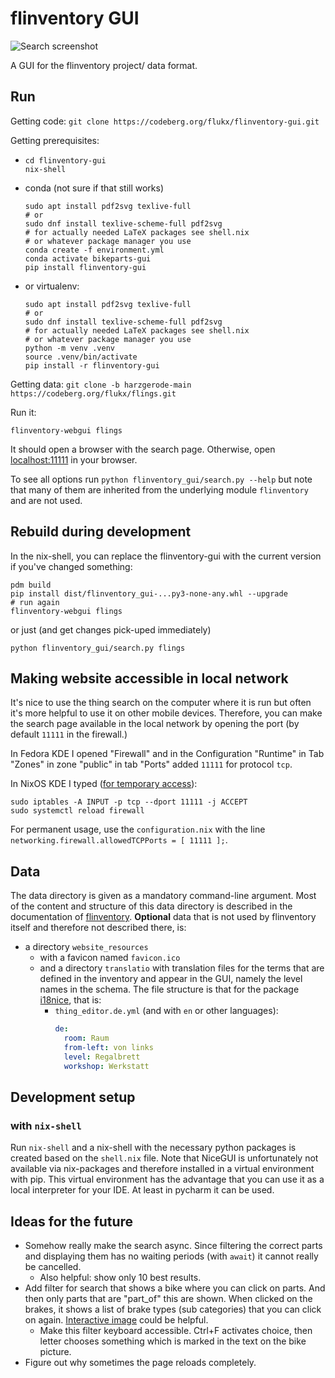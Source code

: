 # flinventory GUI

![Search screenshot](docs/screenshot_search.png)

A GUI for the flinventory project/ data format.

## Run

Getting code:
`git clone https://codeberg.org/flukx/flinventory-gui.git`

Getting prerequisites:
- ```commandline
  cd flinventory-gui
  nix-shell
  ```
- conda (not sure if that still works)
  ```commandline
  sudo apt install pdf2svg texlive-full
  # or
  sudo dnf install texlive-scheme-full pdf2svg
  # for actually needed LaTeX packages see shell.nix
  # or whatever package manager you use
  conda create -f environment.yml
  conda activate bikeparts-gui
  pip install flinventory-gui
  ```
- or virtualenv:
  ```commandline
  sudo apt install pdf2svg texlive-full
  # or
  sudo dnf install texlive-scheme-full pdf2svg
  # for actually needed LaTeX packages see shell.nix
  # or whatever package manager you use
  python -m venv .venv
  source .venv/bin/activate
  pip install -r flinventory-gui
  ```

Getting data: `git clone -b harzgerode-main https://codeberg.org/flukx/flings.git`

Run it:
```commandline
flinventory-webgui flings
```
It should open a browser with the search page. Otherwise, open [localhost:11111](http://localhost:11111)
in your browser.

To see all options run `python flinventory_gui/search.py --help` but note that many of them are inherited
from the underlying module `flinventory` and are not used.

## Rebuild during development
In the nix-shell, you can replace the flinventory-gui with the current version if you've changed something:
```commandline
pdm build
pip install dist/flinventory_gui-...py3-none-any.whl --upgrade
# run again
flinventory-webgui flings
```
or just (and get changes pick-uped immediately)
```commandline
python flinventory_gui/search.py flings
```

## Making website accessible in local network

It's nice to use the thing search on the computer where it is run but often it's more helpful to
use it on other mobile devices. Therefore, you can make the search page available in the local network
by opening the port (by default `11111` in the firewall.)

In Fedora KDE I opened "Firewall" and in the Configuration "Runtime" in Tab "Zones" in zone "public" in tab "Ports"
added `11111` for protocol `tcp`.

In NixOS KDE I typed ([for temporary access](https://discourse.nixos.org/t/how-to-temporarily-open-a-tcp-port-in-nixos/12306/10)):
```commandline
sudo iptables -A INPUT -p tcp --dport 11111 -j ACCEPT
sudo systemctl reload firewall
```
For permanent usage, use the `configuration.nix` with the line
`networking.firewall.allowedTCPPorts = [ 11111 ];`.

## Data
The data directory is given as a mandatory command-line argument.
Most of the content and structure of this data directory is described in the documentation of [flinventory](https://codeberg.org/flukx/flinventory.git).
**Optional** data that is not used by flinventory itself and therefore not described there, is:
- a directory `website_resources`
  - with a favicon named `favicon.ico`
  - and a directory `translatio` with translation files for the terms that are defined in the inventory
    and appear in the GUI, namely the level names in the schema. The file structure is that for the package
    [i18nice](https://github.com/solaluset/i18nice), that is:
    - `thing_editor.de.yml` (and with `en` or other languages):
      ```yaml
      de:
        room: Raum
        from-left: von links
        level: Regalbrett
        workshop: Werkstatt
      ```

## Development setup

### with `nix-shell`
Run `nix-shell` and a nix-shell with the necessary python packages is created based on the `shell.nix` file.
Note that NiceGUI is unfortunately not available via nix-packages and therefore installed in a virtual environment with pip.
This virtual environment has the advantage that you can use it as a local interpreter for your IDE.
At least in pycharm it can be used.

## Ideas for the future

- Somehow really make the search async. Since filtering the correct parts and displaying them
  has no waiting periods (with `await`) it cannot really be cancelled.
  - Also helpful: show only 10 best results.
- Add filter for search that shows a bike where you can click on parts. And then only parts that are
  "part_of" this are shown. When clicked on the brakes, it shows a list of brake types (sub categories)
  that you can click on again. [Interactive image](https://nicegui.io/documentation/interactive_image)
  could be helpful.
  - Make this filter keyboard accessible. Ctrl+F activates choice, then letter chooses something which is
    marked in the text on the bike picture.
- Figure out why sometimes the page reloads completely.
